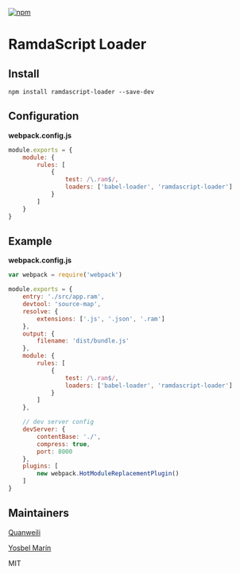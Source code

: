 [![npm](https://img.shields.io/npm/v/ramdascript-loader.svg)](https://www.npmjs.com/package/ramdascript-loader)

# RamdaScript Loader


## Install

`npm install ramdascript-loader --save-dev`

## Configuration

__webpack.config.js__

```js
module.exports = {
    module: {
        rules: [
            {
                test: /\.ram$/,
                loaders: ['babel-loader', 'ramdascript-loader']
            }
        ]
    }
}
```

## Example

__webpack.config.js__

```js
var webpack = require('webpack')

module.exports = {
    entry: './src/app.ram',
    devtool: 'source-map',
    resolve: {
        extensions: ['.js', '.json', '.ram']
    },
    output: {
        filename: 'dist/bundle.js'
    },
    module: {
        rules: [
            {
                test: /\.ram$/,
                loaders: ['babel-loader', 'ramdascript-loader']
            }
        ]
    },

    // dev server config
    devServer: {
        contentBase: './',
        compress: true,
        port: 8000
    },
    plugins: [
        new webpack.HotModuleReplacementPlugin()
    ]
}
```

## Maintainers

[Quanweili](https://github.com/Qquanwei)

[Yosbel Marín](https://github.com/yosbelms)

MIT